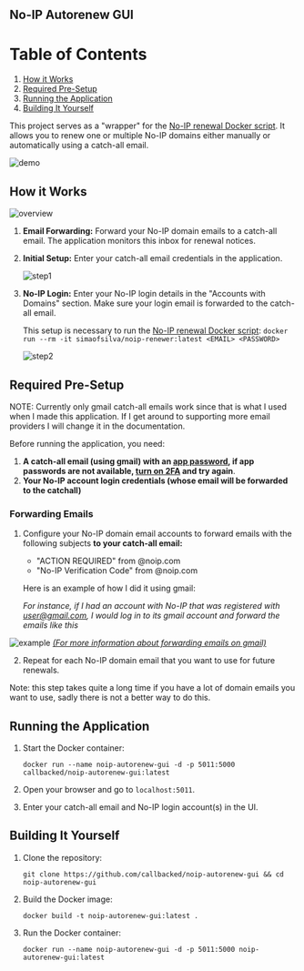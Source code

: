 
## No-IP Autorenew GUI

# Table of Contents

1. [How it Works](#how-it-works)
2. [Required Pre-Setup](#required-pre-setup)
3. [Running the Application](#running-the-application)
4. [Building It Yourself](#building-it-yourself)

This project serves as a "wrapper" for the [No-IP renewal Docker script](https://github.com/simao-silva/noip-renewer). It allows you to renew one or multiple No-IP domains either manually or automatically using a catch-all email.

![demo](https://raw.githubusercontent.com/callbacked/noip-autorenew-gui/master/assets/demo.png)

## How it Works

![overview](https://raw.githubusercontent.com/callbacked/noip-autorenew-gui/2a86e95a41c3bbc5c76c3f01345116ad239c58cb/assets/overview.svg) 

1. **Email Forwarding:** Forward your No-IP domain emails to a catch-all email. The application monitors this inbox for renewal notices.

2. **Initial Setup:** Enter your catch-all email credentials in the application. 

   ![step1](https://raw.githubusercontent.com/callbacked/noip-autorenew-gui/master/assets/step1.gif)

3. **No-IP Login:** Enter your No-IP login details in the "Accounts with Domains" section. Make sure your login email is forwarded to the catch-all email.

   This setup is necessary to run the [No-IP renewal Docker script](https://github.com/simao-silva/noip-renewer): `docker run --rm -it simaofsilva/noip-renewer:latest <EMAIL> <PASSWORD>`

   ![step2](https://raw.githubusercontent.com/callbacked/noip-autorenew-gui/master/assets/step2.gif)

## Required Pre-Setup
NOTE: Currently only gmail catch-all emails work since that is what I used when I made this application. If I get around to supporting more email providers I will change it in the documentation. 

Before running the application, you need:

1. **A catch-all email (using gmail) with an [app password](https://myaccount.google.com/apppasswords), if app passwords are not available, [turn on 2FA](https://support.google.com/accounts/answer/185839) and try again**.
2. **Your No-IP account login credentials (whose email will be forwarded to the catchall)**

### Forwarding Emails

1. Configure your No-IP domain email accounts to forward emails with the following subjects **to your catch-all email:**
   - "ACTION REQUIRED" from @noip.com
   - "No-IP Verification Code" from @noip.com

   Here is an example of how I did it using gmail:
   
   *For instance, if I had an account with No-IP that was registered with user@gmail.com, I would log in to its gmail account and forward the emails like this*

![example](https://raw.githubusercontent.com/callbacked/noip-autorenew-gui/master/assets/gmailexample.png)
[*(For more information about forwarding emails on gmail)*](https://support.google.com/mail/answer/10957?hl=en)

2. Repeat for each No-IP domain email that you want to use for future renewals.

Note: this step takes quite a long time if you have a lot of domain emails you want to use, sadly there is not a better way to do this.

## Running the Application

1. Start the Docker container:

   `docker run --name noip-autorenew-gui -d -p 5011:5000 callbacked/noip-autorenew-gui:latest`

2. Open your browser and go to `localhost:5011`. 

3. Enter your catch-all email and No-IP login account(s) in the UI.

## Building It Yourself

1. Clone the repository:

   `git clone https://github.com/callbacked/noip-autorenew-gui && cd noip-autorenew-gui`

2. Build the Docker image:

   `docker build -t noip-autorenew-gui:latest .`

3. Run the Docker container:

   `docker run --name noip-autorenew-gui -d -p 5011:5000 noip-autorenew-gui:latest`
